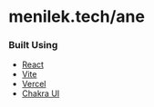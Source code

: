 # menilek.tech/ane

### Built Using
* [React](https://react.dev/)
* [Vite](https://vitejs.dev/)
* [Vercel](https://vercel.com/)
* [Chakra UI](https://chakra-ui.com/)